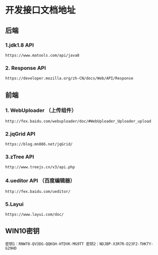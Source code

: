 # 开发接口文档地址

## 后端

### 1.jdk1.8  API

```web-idl
https://www.matools.com/api/java8
```

### 2.  Response API

```web-idl
https://developer.mozilla.org/zh-CN/docs/Web/API/Response
```



## 前端

### 1. WebUploader （上传组件）

```web-idl
http://fex.baidu.com/webuploader/doc/#WebUploader_Uploader_upload
```

### 2.jqGrid API

```web-idl
https://blog.mn886.net/jqGrid/
```

### 3.zTree API

```web-idl
http://www.treejs.cn/v3/api.php
```

### 4.ueditor API （百度编辑器）

```web-idl
http://fex.baidu.com/ueditor/
```

### 5.Layui

```web-idl
https://www.layui.com/doc/
```

## WIN10密钥

```
密钥1：RNW78-QV3DG-QQKGH-HTDVK-MG9TT 密钥2：NDJBP-X3R7R-D23F2-THKTY-G29HD
```

